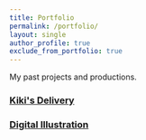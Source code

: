 ```yaml
---
title: Portfolio
permalink: /portfolio/
layout: single
author_profile: true
exclude_from_portfolio: true
---
```


My past projects and productions.

### [Kiki's Delivery](https://leezehao.github.io/portfolio/kikis-delivery/)
### [Digital Illustration](https://leezehao.github.io/portfolio/digital-illustration/)


